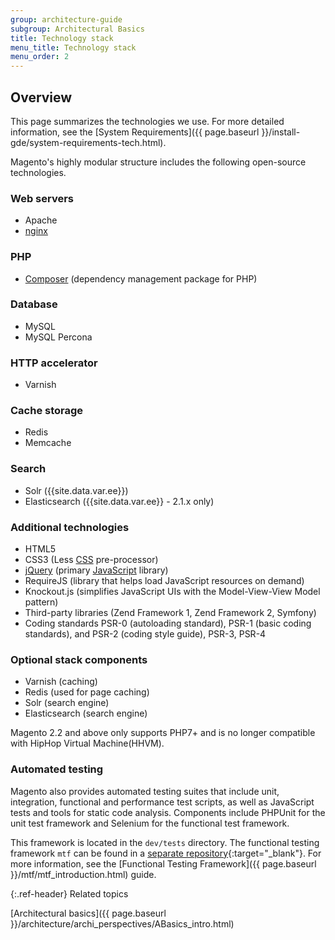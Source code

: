 ```yaml
---
group: architecture-guide
subgroup: Architectural Basics
title: Technology stack
menu_title: Technology stack
menu_order: 2
---
```


## Overview

This page summarizes the technologies we use. For more detailed information, see the [System Requirements]({{ page.baseurl }}/install-gde/system-requirements-tech.html).

Magento's highly modular structure includes the following open-source technologies.

### Web servers

*  Apache
*  [nginx](https://glossary.magento.com/nginx)

### PHP

*  [Composer](https://glossary.magento.com/composer) (dependency management package for PHP)

### Database

*  MySQL
*  MySQL Percona

### HTTP accelerator

*  Varnish

### Cache storage

*  Redis
*  Memcache

### Search

*  Solr ({{site.data.var.ee}})
*  Elasticsearch ({{site.data.var.ee}} - 2.1.x only)

### Additional technologies

*  HTML5
*  CSS3 (Less [CSS](https://glossary.magento.com/css) pre-processor)
*  [jQuery](https://glossary.magento.com/jquery) (primary [JavaScript](https://glossary.magento.com/javascript) library)
*  RequireJS (library that helps load JavaScript resources on demand)
*  Knockout.js (simplifies JavaScript UIs with the Model-View-View Model pattern)
*  Third-party libraries (Zend Framework 1, Zend Framework 2, Symfony)
*  Coding standards PSR-0 (autoloading standard), PSR-1 (basic coding standards), and PSR-2 (coding style guide), PSR-3, PSR-4

### Optional stack components

*  Varnish (caching)
*  Redis (used for page caching)
*  Solr (search engine)
*  Elasticsearch (search engine)

Magento 2.2 and above only supports PHP7+ and is no longer compatible with HipHop Virtual Machine(HHVM).

### Automated testing

Magento also provides automated testing suites that include unit, integration, functional and performance test scripts, as well as JavaScript tests and tools for static code analysis. Components include PHPUnit for the unit test framework and Selenium for the functional test framework.

This framework is located in the `dev/tests` directory. The functional testing framework `mtf` can be found in a [separate repository](https://github.com/magento/mtf){:target="_blank"}.
For more information, see the [Functional Testing Framework]({{ page.baseurl }}/mtf/mtf_introduction.html) guide.

{:.ref-header}
Related topics

[Architectural basics]({{ page.baseurl }}/architecture/archi_perspectives/ABasics_intro.html)

